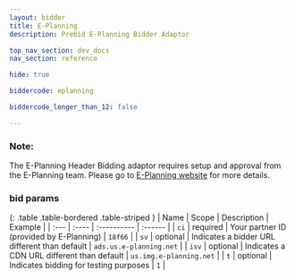 ```yaml
---
layout: bidder
title: E-Planning
description: Prebid E-Planning Bidder Adaptor

top_nav_section: dev_docs
nav_section: reference

hide: true

biddercode: eplanning

biddercode_longer_than_12: false

---
```




### Note:
The E-Planning Header Bidding adaptor requires setup and approval from the E-Planning team. Please go to [E-Planning website](http://www.e-planning.net) for more details.

### bid params

{: .table .table-bordered .table-striped }
| Name | Scope | Description | Example |
| :--- | :---- | :---------- | :------ |
| `ci` | required | Your partner ID (provided by E-Planning) | `18f66` |
| `sv` | optional | Indicates a bidder URL different than default | `ads.us.e-planning.net` |
| `isv` | optional | Indicates a CDN URL different than default | `us.img.e-planning.net` |
| `t` | optional | Indicates bidding for testing purposes | `1` |

